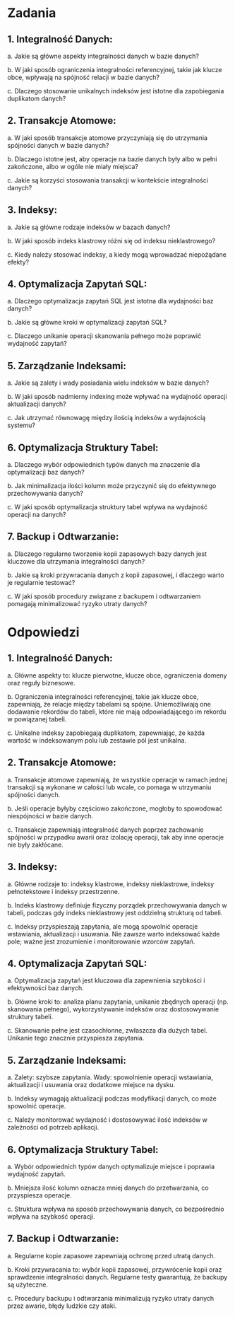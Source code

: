 # Zadania 
 
## 1.	Integralność Danych: 
a.	Jakie są główne aspekty integralności danych w bazie danych? 

b.	W jaki sposób ograniczenia integralności referencyjnej, takie jak klucze obce, wpływają na spójność relacji w bazie danych? 

c.	Dlaczego stosowanie unikalnych indeksów jest istotne dla zapobiegania duplikatom danych? 
## 2.	Transakcje Atomowe: 
a.	W jaki sposób transakcje atomowe przyczyniają się do utrzymania spójności danych w bazie danych? 

b.	Dlaczego istotne jest, aby operacje na bazie danych były albo w pełni zakończone, albo w ogóle nie miały miejsca? 

c.	Jakie są korzyści stosowania transakcji w kontekście integralności danych? 
## 3.	Indeksy: 
a.	Jakie są główne rodzaje indeksów w bazach danych? 

b.	W jaki sposób indeks klastrowy różni się od indeksu nieklastrowego? 

c.	Kiedy należy stosować indeksy, a kiedy mogą wprowadzać niepożądane efekty? 
## 4.	Optymalizacja Zapytań SQL: 
a.	Dlaczego optymalizacja zapytań SQL jest istotna dla wydajności baz danych? 

b.	Jakie są główne kroki w optymalizacji zapytań SQL? 

c.	Dlaczego unikanie operacji skanowania pełnego może poprawić wydajność zapytań? 
## 5.	Zarządzanie Indeksami: 
a.	Jakie są zalety i wady posiadania wielu indeksów w bazie danych? 

b.	W jaki sposób nadmierny indexing może wpływać na wydajność operacji aktualizacji danych? 

c.	Jak utrzymać równowagę między ilością indeksów a wydajnością systemu? 
## 6.	Optymalizacja Struktury Tabel: 
a.	Dlaczego wybór odpowiednich typów danych ma znaczenie dla optymalizacji baz danych? 

b.	Jak minimalizacja ilości kolumn może przyczynić się do efektywnego przechowywania danych? 

c.	W jaki sposób optymalizacja struktury tabel wpływa na wydajność operacji na danych? 
## 7.	Backup i Odtwarzanie: 
a.	Dlaczego regularne tworzenie kopii zapasowych bazy danych jest kluczowe dla utrzymania integralności danych? 

b.	Jakie są kroki przywracania danych z kopii zapasowej, i dlaczego warto je regularnie testować? 

c.	W jaki sposób procedury związane z backupem i odtwarzaniem pomagają minimalizować ryzyko utraty danych? 

# Odpowiedzi

## 1.	Integralność Danych: 
a. Główne aspekty to: klucze pierwotne, klucze obce, ograniczenia domeny oraz reguły biznesowe. 

b. Ograniczenia integralności referencyjnej, takie jak klucze obce, zapewniają, że relacje między tabelami są spójne. Uniemożliwiają one dodawanie rekordów do tabeli, które nie mają odpowiadającego im rekordu w powiązanej tabeli. 

c. Unikalne indeksy zapobiegają duplikatom, zapewniając, że każda wartość w indeksowanym polu lub zestawie pól jest unikalna.
## 2.	Transakcje Atomowe: 
a. Transakcje atomowe zapewniają, że wszystkie operacje w ramach jednej transakcji są wykonane w całości lub wcale, co pomaga w utrzymaniu spójności danych. 

b. Jeśli operacje byłyby częściowo zakończone, mogłoby to spowodować niespójności w bazie danych. 

c. Transakcje zapewniają integralność danych poprzez zachowanie spójności w przypadku awarii oraz izolację operacji, tak aby inne operacje nie były zakłócane.
## 3.	Indeksy: 
a. Główne rodzaje to: indeksy klastrowe, indeksy nieklastrowe, indeksy pełnotekstowe i indeksy przestrzenne. 

b. Indeks klastrowy definiuje fizyczny porządek przechowywania danych w tabeli, podczas gdy indeks nieklastrowy jest oddzielną strukturą od tabeli. 

c. Indeksy przyspieszają zapytania, ale mogą spowolnić operacje wstawiania, aktualizacji i usuwania. Nie zawsze warto indeksować każde pole; ważne jest zrozumienie i monitorowanie wzorców zapytań.
## 4.	Optymalizacja Zapytań SQL: 
a. Optymalizacja zapytań jest kluczowa dla zapewnienia szybkości i efektywności baz danych. 

b. Główne kroki to: analiza planu zapytania, unikanie zbędnych operacji (np. skanowania pełnego), wykorzystywanie indeksów oraz dostosowywanie struktury tabeli. 

c. Skanowanie pełne jest czasochłonne, zwłaszcza dla dużych tabel. Unikanie tego znacznie przyspiesza zapytania.
## 5.	Zarządzanie Indeksami: 
a. Zalety: szybsze zapytania. Wady: spowolnienie operacji wstawiania, aktualizacji i usuwania oraz dodatkowe miejsce na dysku. 

b. Indeksy wymagają aktualizacji podczas modyfikacji danych, co może spowolnić operacje. 

c. Należy monitorować wydajność i dostosowywać ilość indeksów w zależności od potrzeb aplikacji.
## 6.	Optymalizacja Struktury Tabel: 
a. Wybór odpowiednich typów danych optymalizuje miejsce i poprawia wydajność zapytań. 

b. Mniejsza ilość kolumn oznacza mniej danych do przetwarzania, co przyspiesza operacje. 

c. Struktura wpływa na sposób przechowywania danych, co bezpośrednio wpływa na szybkość operacji.
## 7.	Backup i Odtwarzanie: 
a. Regularne kopie zapasowe zapewniają ochronę przed utratą danych. 

b. Kroki przywracania to: wybór kopii zapasowej, przywrócenie kopii oraz sprawdzenie integralności danych. Regularne testy gwarantują, że backupy są użyteczne. 

c. Procedury backupu i odtwarzania minimalizują ryzyko utraty danych przez awarie, błędy ludzkie czy ataki.













